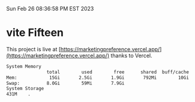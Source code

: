 Sun Feb 26 08:36:58 PM EST 2023

# vite Fifteen


This project is live at [https://marketingpreference.vercel.app/](https://marketingpreference.vercel.app/) thanks to Vercel.

```bash
System Memory
               total        used        free      shared  buff/cache   available
Mem:            15Gi       2.5Gi       1.9Gi       792Mi        10Gi        11Gi
Swap:          8.0Gi        59Mi       7.9Gi
System Storage
431M	.
```
